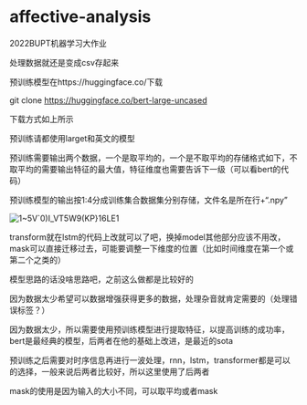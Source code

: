 # affective-analysis
2022BUPT机器学习大作业

处理数据就还是变成csv存起来


预训练模型在https://huggingface.co/下载

git clone https://huggingface.co/bert-large-uncased

下载方式如上所示

预训练请都使用larget和英文的模型

预训练需要输出两个数据，一个是取平均的，一个是不取平均的存储格式如下，不取平均的需要输出特征的最大值，特征维度也需要告诉下一级（可以看bert的代码）

预训练模型的输出按1:4分成训练集合数据集分别存储，文件名是所在行+“.npy”

![1~5V`0)I_VT5W9(KP}16LE1](https://user-images.githubusercontent.com/72617488/170818901-65fb4783-0c12-49a0-b726-cfc37d8eab40.png)

transform就在lstm的代码上改就可以了吧，换掉model其他部分应该不用改，mask可以直接迁移过去，可能要调整一下维度的位置（比如时间维度在第一个或第二个之类的）


模型思路的话没啥思路吧，之前这么做都是比较好的

因为数据太少希望可以数据增强获得更多的数据，处理杂音就肯定需要的（处理错误标签？）

因为数据太少，所以需要使用预训练模型进行提取特征，以提高训练的成功率，bert是最经典的模型，后两者在他的基础上改进，是最近的sota

预训练之后需要对时序信息再进行一波处理，rnn，lstm，transformer都是可以的选择，一般来说后两者比较好，所以这里使用了后两者

mask的使用是因为输入的大小不同，可以取平均或者mask
